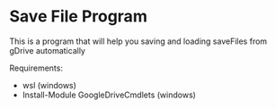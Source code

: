 # Save File Program

This is a program that will help you saving and loading saveFiles from gDrive automatically

Requirements:
- wsl (windows)
- Install-Module GoogleDriveCmdlets (windows)
